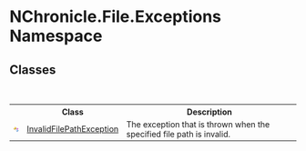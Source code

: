 # NChronicle.File.Exceptions Namespace

## Classes
&nbsp;<table><tr><th></th><th>Class</th><th>Description</th></tr><tr><td>![Public class](media/pubclass.gif "Public class")</td><td><a href="T_NChronicle_File_Exceptions_InvalidFilePathException.md">InvalidFilePathException</a></td><td>
The exception that is thrown when the specified file path is invalid.</td></tr></table>&nbsp;

